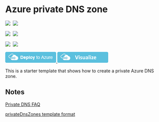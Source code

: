 # Azure private DNS zone

<IMG SRC="https://azurequickstartsservice.blob.core.windows.net/badges/100-marketplace-sample/PublicLastTestDate.svg" />&nbsp;
<IMG SRC="https://azurequickstartsservice.blob.core.windows.net/badges/100-marketplace-sample/PublicDeployment.svg" />&nbsp;

<IMG SRC="https://azurequickstartsservice.blob.core.windows.net/badges/100-marketplace-sample/FairfaxLastTestDate.svg" />&nbsp;
<IMG SRC="https://azurequickstartsservice.blob.core.windows.net/badges/100-marketplace-sample/FairfaxDeployment.svg" />&nbsp;

<IMG SRC="https://azurequickstartsservice.blob.core.windows.net/badges/100-marketplace-sample/BestPracticeResult.svg" />&nbsp;
<IMG SRC="https://azurequickstartsservice.blob.core.windows.net/badges/100-marketplace-sample/CredScanResult.svg" />&nbsp;

<a href="https://portal.azure.com/#create/Microsoft.Template/uri/https%3A%2F%2Fraw.githubusercontent.com%2FAzure%2Fazure-quickstart-templates%2Fmaster%2F101-azure-dns-new-zone%2Fazuredeploy.json" target="_blank">
    <img src="https://raw.githubusercontent.com/Azure/azure-quickstart-templates/master/1-CONTRIBUTION-GUIDE/images/deploytoazure.png"/>
</a>
<a href="http://armviz.io/#/?load=https%3A%2F%2Fraw.githubusercontent.com%2FAzure%2Fazure-quickstart-templates%2Fmaster%2F101-azure-dns-new-zone%2Fazuredeploy.json" target="_blank">
    <img src="https://raw.githubusercontent.com/Azure/azure-quickstart-templates/master/1-CONTRIBUTION-GUIDE/images/visualizebutton.png"/>
</a>

This is a starter template that shows how to create a private Azure DNS zone.  

## Notes

[Private DNS FAQ](https://docs.microsoft.com/en-us/azure/dns/dns-faq-private)

[privateDnsZones template format](https://docs.microsoft.com/en-us/azure/templates/microsoft.network/2018-09-01/privatednszones)
